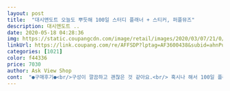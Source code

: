 ```yaml
---
layout: post 
title:  "대시앤도트 오늘도 뿌듯해 100일 스터디 플래너 + 스티커, 퍼플뮤즈" 
description: 대시앤도트 ..
date: 2020-05-18 04:28:36 
img: https://static.coupangcdn.com/image/retail/images/2020/03/07/21/0/ac1ecb5d-6d0c-4877-a797-a0c466f0fded.jpg 
linkUrl: https://link.coupang.com/re/AFFSDP?lptag=AF3600438&subid=ahnPublicAsk&pageKey=1376048808&itemId=2409337758&vendorItemId=70403895910&traceid=V0-113-1cffff42112746e5 
categories: [1021] 
color: f44336 
price: 7030 
author: Ask View Shop 
cont:  "●구매후기●<br/>구성이 깔끔하고 괜찮은 것 같아요.<br/> 혹시나 해서 100일 플래너이면서 한번써보고 안괜찮으면 다른거 사려했는데 시험 준비하면서 계속 더 사서 써도 괜찮을 것 같아요  감사합니다 재입고 알림뜨면 또 살게요!<br/>내구성도 좋아요<br/>다만 아쉬운점은 스티커의 접착력과 겉 케이스가 좀 더 하드한 재질이라면 더 좋았을 듯 하네요.<br/><br/>예쁘게 잘 쓰겠습니다! 열공!!<br/>예쁩니당<br/>이쁘고 구성도 좋지만 저렇게 온게 진짜 신경 쓰이네요<br/>" 
---
```

